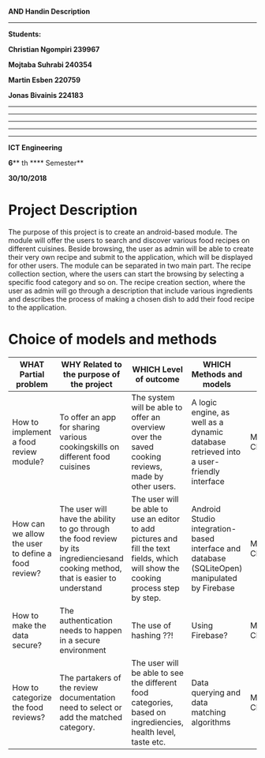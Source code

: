 **AND Handin Description**

** **

**Students:**

**Christian Ngompiri 239967**

**Mojtaba Suhrabi 240354**

**Martin Esben 220759**

**Jonas Bivainis 224183**

** **

** **

** **

** **

** **

**ICT Engineering**

**6**** th **** Semester**

**30/10/2018**




# Project Description

The purpose of this project is to create an android-based module. 
The module will offer the users to search and discover various food recipes on different cuisines. 
Beside browsing, the user as admin will be able to create their very own recipe and submit to the application, which will be displayed for other users. 
The module can be separated in two main part. The recipe collection section, where the users can start the browsing by selecting a specific food category and so on. 
The recipe creation section, where the user as admin will go through a description that include various ingredients and describes the process of making a chosen dish to add their food recipe to the application.





# Choice of models and methods



| **WHAT**  Partial problem                            | **WHY**  Related to the purpose of the project                                                                                    | **WHICH**  Level of outcome                                                                                                          | **WHICH**  Methods and models                                                                                                        | **WHO**  Responsible member |
| ---                                                  | ---                                                                                                                               | ---                                                                                                                                  | ---                                                                                                                                  | --- |
| How to implement a food review module?               | To offer an app for sharing various cookingskills on different food cuisines                                                      | The system will be able to offer an overview over the saved cooking reviews, made by other users.                                    | A logic engine, as well as a dynamic database retrieved into a user-friendly interface                                               | Mojtaba ChrisMartinJonas |
| How can we allow the user to define a food review?   | The user will have the ability to go through the food review by its ingredienciesand cooking method, that is easier to understand | The user will be able to use an editor to add pictures and fill the text fields, which will show the cooking process step by step.   |  Android Studio integration-based interface and database (SQLiteOpen) manipulated by Firebase                                        | Mojtaba ChrisMartinJonas |
| How to make the data secure?                         | The authentication needs to happen in a secure environment                                                                        | The use of hashing ??!                                                                                                               |  Using Firebase?                                                                                                                     | Mojtaba ChrisMartinJonas|
| How to categorize the food reviews?                  | The partakers of the review documentation need to select or add the matched category.                                             | The user will be able to see the different food categories, based on ingrediencies, health level, taste etc.                         | Data querying and data matching algorithms                                                                                           | Mojtaba ChrisMartinJonas |